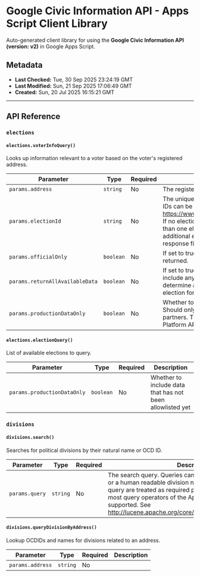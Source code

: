 # Google Civic Information API - Apps Script Client Library

Auto-generated client library for using the **Google Civic Information API (version: v2)** in Google Apps Script.

## Metadata

- **Last Checked:** Tue, 30 Sep 2025 23:24:19 GMT
- **Last Modified:** Sun, 21 Sep 2025 17:06:49 GMT
- **Created:** Sun, 20 Jul 2025 16:15:21 GMT



---

## API Reference

### `elections`

#### `elections.voterInfoQuery()`

Looks up information relevant to a voter based on the voter's registered address.

| Parameter | Type | Required | Description |
|---|---|---|---|
| `params.address` | `string` | No | The registered address of the voter to look up. |
| `params.electionId` | `string` | No | The unique ID of the election to look up. A list of election IDs can be obtained at https://www.googleapis.com/civicinfo/{version}/elections. If no election ID is specified in the query and there is more than one election with data for the given voter, the additional elections are provided in the otherElections response field. |
| `params.officialOnly` | `boolean` | No | If set to true, only data from official state sources will be returned. |
| `params.returnAllAvailableData` | `boolean` | No | If set to true, the query will return the success code and include any partial information when it is unable to determine a matching address or unable to determine the election for electionId=0 queries. |
| `params.productionDataOnly` | `boolean` | No | Whether to include data that has not been vetted yet. Should only be made available to internal IPs or trusted partners. This is a non-discoverable parameter in the One Platform API config. |

#### `elections.electionQuery()`

List of available elections to query.

| Parameter | Type | Required | Description |
|---|---|---|---|
| `params.productionDataOnly` | `boolean` | No | Whether to include data that has not been allowlisted yet |

### `divisions`

#### `divisions.search()`

Searches for political divisions by their natural name or OCD ID.

| Parameter | Type | Required | Description |
|---|---|---|---|
| `params.query` | `string` | No | The search query. Queries can cover any parts of a OCD ID or a human readable division name. All words given in the query are treated as required patterns. In addition to that, most query operators of the Apache Lucene library are supported. See http://lucene.apache.org/core/2_9_4/queryparsersyntax.html |

#### `divisions.queryDivisionByAddress()`

Lookup OCDIDs and names for divisions related to an address.

| Parameter | Type | Required | Description |
|---|---|---|---|
| `params.address` | `string` | No |  |